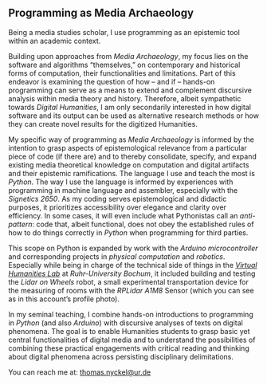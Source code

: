 ## Programming as Media Archaeology

Being a media studies scholar, I use programming as an epistemic tool within an academic context.

Building upon approaches from _Media Archaeology_, my focus lies on the software and algorithms “themselves,”  on contemporary and historical forms of computation, their functionalities and limitations. Part of this endeavor is examining the question of how – and if – hands-on programming can serve as a means to extend and complement discursive analysis within media theory and history. Therefore, albeit sympathetic towards _Digital Humanities_, I am only secondarily interested in how digital software and its output can be used as alternative research methods or how they can create novel results for the digitized Humanities.

My specific way of programming as _Media Archaeology_ is informed by the intention to grasp aspects of epistemological relevance from a particular piece of code (if there are) and to thereby consolidate, specify, and expand existing media theoretical knowledge on computation and digital artifacts and their epistemic ramifications. The language I use and teach the most is _Python_. The way I use the language is informed by experiences with programming in machine language and assembler, especially with the _Signetics 2650_. As my coding serves epistemological and didactic purposes, it prioritizes accessibility over elegance and clarity over efficiency. In some cases, it will even include what Pythonistas call an _anti-pattern_: code that, albeit functional, does not obey the established rules of how to do things correctly in _Python_ when programming for third parties.

This scope on Python is expanded by work with the _Arduino microcontroller_ and corresponding projects in _physical computation_ and _robotics_. Especially while being in charge of the technical side of things in the [_Virtual Humanities Lab_](https://vhl.blogs.ruhr-uni-bochum.de/) at _Ruhr-University Bochum_, it included building and testing the _Lidar on Wheels_ robot, a small experimental transportation device for the measuring of rooms with the _RPLidar A1M8_ Sensor (which you can see as in this account’s profile photo).

In my seminal teaching, I combine hands-on introductions to programming in _Python_ (and also _Arduino_) with discursive analyses of texts on digital phenomena. The goal is to enable Humanities students to grasp basic yet central functionalities of digital media and to understand the possibilities of combining these practical engagements with critical reading and thinking about digital phenomena across persisting disciplinary delimitations.

You can reach me at: [thomas.nyckel@ur.de](mailto:thomas.nyckel@ur.de) 
